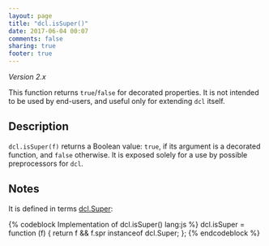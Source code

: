 ```yaml
---
layout: page
title: "dcl.isSuper()"
date: 2017-06-04 00:07
comments: false
sharing: true
footer: true
---
```


*Version 2.x*

This function returns `true`/`false` for decorated properties. It is not intended to be
used by end-users, and useful only for extending `dcl` itself.

## Description

`dcl.isSuper(f)` returns a Boolean value: `true`, if its argument is a decorated function, and `false` otherwise. It is exposed solely for a use by possible preprocessors for `dcl`.

## Notes

It is defined in terms [dcl.Super](/2.x/docs/dcl_js/super/):

{% codeblock Implementation of dcl.isSuper() lang:js %}
dcl.isSuper = function (f) {
  return f && f.spr instanceof dcl.Super;
};
{% endcodeblock %}
